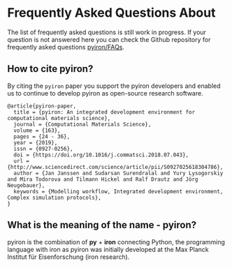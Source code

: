 # Frequently Asked Questions About
The list of frequently asked questions is still work in progress. If your question is not answered here you can check
the Github repository for frequently asked questions [pyiron/FAQs](https://github.com/pyiron/FAQs/issues). 

## How to cite pyiron?
By citing the `pyiron` paper you support the pyiron developers and enabled us to continue to develop pyiron as open-source
research software.
```
@article{pyiron-paper,
  title = {pyiron: An integrated development environment for computational materials science},
  journal = {Computational Materials Science},
  volume = {163},
  pages = {24 - 36},
  year = {2019},
  issn = {0927-0256},
  doi = {https://doi.org/10.1016/j.commatsci.2018.07.043},
  url = {http://www.sciencedirect.com/science/article/pii/S0927025618304786},
  author = {Jan Janssen and Sudarsan Surendralal and Yury Lysogorskiy and Mira Todorova and Tilmann Hickel and Ralf Drautz and Jörg Neugebauer},
  keywords = {Modelling workflow, Integrated development environment, Complex simulation protocols},
}
```

## What is the meaning of the name - pyiron?
pyiron is the combination of **py** + **iron** connecting Python, the programming language with iron as pyiron was
initially developed at the Max Planck Institut für Eisenforschung (iron research).

